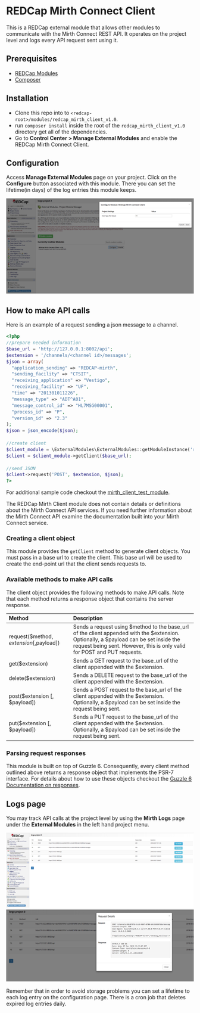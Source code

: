 # REDCap Mirth Connect Client
This is a REDCap external module that allows other modules to communicate with the Mirth Connect REST API. It operates on the project level and logs every API request sent using it.

## Prerequisites
- [REDCap Modules](https://github.com/vanderbilt/redcap-external-modules)
- [Composer](https://getcomposer.org/)


## Installation
- Clone this repo into to `<redcap-root>/modules/redcap_mirth_client_v1.0`.
- run `composer install` inside the root of the `redcap_mirth_client_v1.0` directory get all of the dependencies.
- Go to **Control Center > Manage External Modules** and enable the REDCap Mirth Connect Client.

## Configuration
Access **Manage External Modules** page on your project. Click on the **Configure**  button associated with this module. There you can set the lifetime(in days) of the log entries this module keeps.

![Screen shot of configuration page](img/config_page.png)

## How to make API calls

Here is an example of a request sending a json message to a channel.
```php
<?php
//prepare needed information
$base_url = 'http://127.0.0.1:8002/api';
$extension = '/channels/<channel id>/messages';
$json = array(
  "application_sending" => "REDCAP-mirth",
  "sending_facility" => "CTSIT",
  "receiving_application" => "Vestigo",
  "receiving_facility" => "UF",
  "time" => "201301011226",
  "message_type" => "ADT^A01",
  "message_control_id" => "HL7MSG00001",
  "process_id" => "P",
  "version_id" => "2.3"
);
$json = json_encode($json);

//create client
$client_module = \ExternalModules\ExternalModules::getModuleInstance('redcap_mirth_client', 'v1.0');
$client = $client_module->getClient($base_url);

//send JSON
$client->request('POST', $extension, $json);
?>
```

For additional sample code checkout the  [mirth_client_test_module](https://github.com/rajputd/mirth_client_test_module).

The REDCap Mirth Client module does not contain details or definitions about the Mirth Connect API services. If you need further information about the Mirth Connect API examine the documentation built into your Mirth Connect service.

### Creating a client object
This module provides the `getClient` method to generate client objects. You must pass in a base url to create the client. This base url will be used to create the end-point url that the client sends requests to.

### Available methods to make API calls
The client object provides the following methods to make API calls. Note that each method returns a response object that contains the server response.

| Method   | Description   |
|:---------|:--------------|
|request($method, $extension [,$payload]) |Sends a request using $method to the base_url of the client appended with the $extension. Optionally, a $payload can be set inside the request being sent. However, this is only valid for POST and PUT requests.|
|get($extension) |Sends a GET request to the base_url of the client appended with the $extension.|
|delete($extension) |Sends a DELETE request to the base_url of the client appended with the $extension.|
|post($extension [, $payload]) |Sends a POST request to the base_url of the client appended with the $extension. Optionally, a $payload can be set inside the request being sent.|
|put($extension [, $payload]) |Sends a PUT request to the base_url of the client appended with the $extension. Optionally, a $payload can be set inside the request being sent.|

### Parsing request responses
This module is built on top of Guzzle 6. Consequently, every client method outlined above returns a response object that implements the PSR-7 interface. For details about how to use these objects checkout the [Guzzle 6 Documentation on responses](http://docs.guzzlephp.org/en/stable/quickstart.html#using-responses).

## Logs page
You may track API calls at the project level by using the **Mirth Logs** page under the **External Modules** in the left hand project menu.

![Screen shot of configuration page](img/log_page.png)
![Screen shot of configuration page](img/details_page.png)

Remember that in order to avoid storage problems you can set a lifetime to each log entry on the configuration page. There is a cron job that deletes expired log entries daily.
